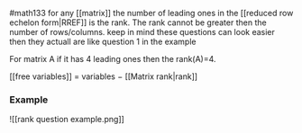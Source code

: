 #math133 
for any [[matrix]] the number of leading ones in the [[reduced row echelon form|RREF]] is the rank. The rank cannot be greater then the number of rows/columns. keep in mind these questions can look easier then they actuall are like question 1 in the example

For matrix A if it has 4 leading ones then the rank(A)=4.

[[free variables]] $=$ variables $-$ [[Matrix rank|rank]]

### Example
![[rank question example.png]]